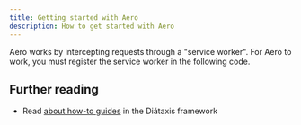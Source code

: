 ```yaml
---
title: Getting started with Aero
description: How to get started with Aero
---
```


Aero works by intercepting requests through a "service worker". For Aero to work, you must register the service worker in the following code.

## Further reading

- Read [about how-to guides](https://diataxis.fr/how-to-guides/) in the Diátaxis framework
